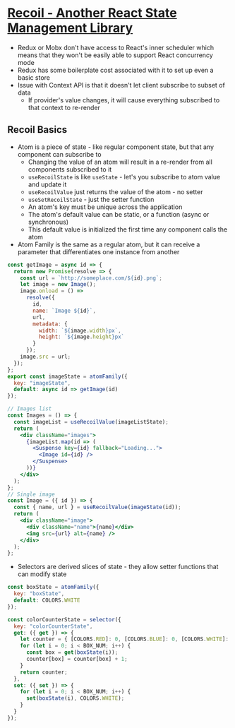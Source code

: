 # [Recoil - Another React State Management Library](https://medium.com/swlh/recoil-another-react-state-management-library-97fc979a8d2b)

* Redux or Mobx don't have access to React's inner scheduler which means that they won't be easily able to support React concurrency mode
* Redux has some boilerplate cost associated with it to set up even a basic store
* Issue with Context API is that it doesn't let client subscribe to subset of data
  * If provider's value changes, it will cause everything subscribed to that context to re-render

## Recoil Basics

* Atom is a piece of state - like regular component state, but that any component can subscribe to
  * Changing the value of an atom will result in a re-render from all components subscribed to it
  * `useRecoilState` is like `useState` - let's you subscribe to atom value and update it
  * `useRecoilValue` just returns the value of the atom - no setter
  * `useSetRecoilState` - just the setter function
  * An atom's key must be unique across the application
  * The atom's default value can be static, or a function (async or synchronous)
  * This default value is initialized the first time any component calls the atom
* Atom Family is the same as a regular atom, but it can receive a parameter that differentiates one instance from another

```jsx
const getImage = async id => {
  return new Promise(resolve => {
    const url = `http://someplace.com/${id}.png`;
    let image = new Image();
    image.onload = () =>
      resolve({
        id,
        name: `Image ${id}`,
        url,
        metadata: {
          width: `${image.width}px`,
          height: `${image.height}px`
        }
      });
    image.src = url;
  });
};
export const imageState = atomFamily({
  key: "imageState",
  default: async id => getImage(id)
});

// Images list
const Images = () => {
  const imageList = useRecoilValue(imageListState);
  return (
    <div className="images">
      {imageList.map(id => (
        <Suspense key={id} fallback="Loading...">
          <Image id={id} />
        </Suspense>
      ))}
    </div>
  );
};
// Single image
const Image = ({ id }) => {
  const { name, url } = useRecoilValue(imageState(id));
  return (
    <div className="image">
      <div className="name">{name}</div>
      <img src={url} alt={name} />
    </div>
  );
};
```

* Selectors are derived slices of state - they allow setter functions that can modify state

```jsx
const boxState = atomFamily({
  key: "boxState",
  default: COLORS.WHITE
});

const colorCounterState = selector({
  key: "colorCounterState",
  get: ({ get }) => {
    let counter = { [COLORS.RED]: 0, [COLORS.BLUE]: 0, [COLORS.WHITE]: 0 };
    for (let i = 0; i < BOX_NUM; i++) {
      const box = get(boxState(i));
      counter[box] = counter[box] + 1;
    }
    return counter;
  },
  set: ({ set }) => {
    for (let i = 0; i < BOX_NUM; i++) {
      set(boxState(i), COLORS.WHITE);
    }
  }
});
```